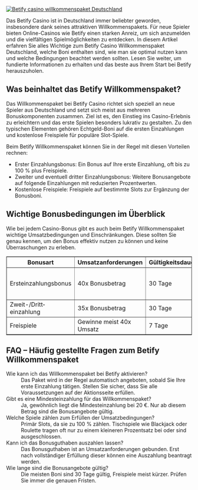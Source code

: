 [![Betify casino willkommenspaket Deutschland](https://123-caf.pages.dev/gitsignup.png)](https://vrmoo.ru/Bt82HjjY)

<div>   <p>Das Betify Casino ist in Deutschland immer beliebter geworden, insbesondere dank seines attraktiven Willkommenspakets. Für neue Spieler bieten Online-Casinos wie Betify einen starken Anreiz, um sich anzumelden und die vielfältigen Spielmöglichkeiten zu entdecken. In diesem Artikel erfahren Sie alles Wichtige zum Betify Casino Willkommenspaket Deutschland, welche Boni enthalten sind, wie man sie optimal nutzen kann und welche Bedingungen beachtet werden sollten. Lesen Sie weiter, um fundierte Informationen zu erhalten und das beste aus Ihrem Start bei Betify herauszuholen.</p>    <h2>Was beinhaltet das Betify Willkommenspaket?</h2>   <p>Das Willkommenspaket bei Betify Casino richtet sich speziell an neue Spieler aus Deutschland und setzt sich meist aus mehreren Bonuskomponenten zusammen. Ziel ist es, den Einstieg ins Casino-Erlebnis zu erleichtern und das erste Spielen besonders lukrativ zu gestalten. Zu den typischen Elementen gehören Echtgeld-Boni auf die ersten Einzahlungen und kostenlose Freispiele für populäre Slot-Spiele.</p>    <p>Beim Betify Willkommenspaket können Sie in der Regel mit diesen Vorteilen rechnen:</p>   <ul>     <li>Erster Einzahlungsbonus: Ein Bonus auf Ihre erste Einzahlung, oft bis zu 100 % plus Freispiele.</li>     <li>Zweiter und eventuell dritter Einzahlungsbonus: Weitere Bonusangebote auf folgende Einzahlungen mit reduzierten Prozentwerten.</li>     <li>Kostenlose Freispiele: Freispiele auf bestimmte Slots zur Ergänzung der Bonusboni.</li>   </ul>    <h2>Wichtige Bonusbedingungen im Überblick</h2>   <p>Wie bei jedem Casino-Bonus gibt es auch beim Betify Willkommenspaket wichtige Umsatzbedingungen und Einschränkungen. Diese sollten Sie genau kennen, um den Bonus effektiv nutzen zu können und keine Überraschungen zu erleben.</p>    <table border="1" cellpadding="6" cellspacing="0">     <thead>       <tr>         <th>Bonusart</th>         <th>Umsatzanforderungen</th>         <th>Gültigkeitsdauer</th>         <th>Spielbeschränkungen</th>       </tr>     </thead>     <tbody>       <tr>         <td>Ersteinzahlungsbonus</td>         <td>40x Bonusbetrag</td>         <td>30 Tage</td>         <td>Slots meist voll anrechenbar, Tischspiele teilweise eingeschränkt</td>       </tr>       <tr>         <td>Zweit-/Dritt­einzahlung</td>         <td>35x Bonusbetrag</td>         <td>30 Tage</td>         <td>Slots und bestimmte Spiele</td>       </tr>       <tr>         <td>Freispiele</td>         <td>Gewinne meist 40x Umsatz</td>         <td>7 Tage</td>         <td>Nur auf vorgegebenen Slots gültig</td>       </tr>     </tbody>   </table>    <h2>FAQ – Häufig gestellte Fragen zum Betify Willkommenspaket</h2>   <dl>     <dt>Wie kann ich das Willkommenspaket bei Betify aktivieren?</dt>     <dd>Das Paket wird in der Regel automatisch angeboten, sobald Sie Ihre erste Einzahlung tätigen. Stellen Sie sicher, dass Sie alle Voraussetzungen auf der Aktionsseite erfüllen.</dd>        <dt>Gibt es eine Mindesteinzahlung für das Willkommenspaket?</dt>     <dd>Ja, gewöhnlich liegt die Mindesteinzahlung bei 20 €. Nur ab diesem Betrag sind die Bonusangebote gültig.</dd>        <dt>Welche Spiele zählen zum Erfüllen der Umsatzbedingungen?</dt>     <dd>Primär Slots, da sie zu 100 % zählen. Tischspiele wie Blackjack oder Roulette tragen oft nur zu einem kleineren Prozentsatz bei oder sind ausgeschlossen.</dd>        <dt>Kann ich das Bonusguthaben auszahlen lassen?</dt>     <dd>Das Bonusguthaben ist an Umsatzanforderungen gebunden. Erst nach vollständiger Erfüllung dieser können eine Auszahlung beantragt werden.</dd>        <dt>Wie lange sind die Bonusangebote gültig?</dt>     <dd>Die meisten Boni sind 30 Tage gültig, Freispiele meist kürzer. Prüfen Sie immer die genauen Fristen.</dd>   </dl>   </div>